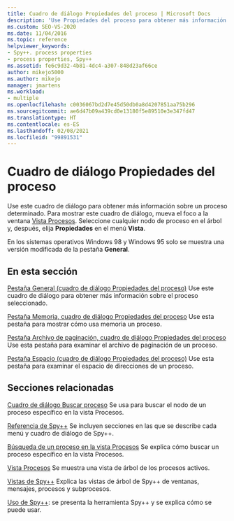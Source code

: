 ```yaml
---
title: Cuadro de diálogo Propiedades del proceso | Microsoft Docs
description: 'Use Propiedades del proceso para obtener más información sobre un proceso seleccionado en la vista Procesos. Hay cuatro pestañas: General, Memoria, Archivo de paginación y Espacio.'
ms.custom: SEO-VS-2020
ms.date: 11/04/2016
ms.topic: reference
helpviewer_keywords:
- Spy++. process properties
- process properties, Spy++
ms.assetid: fe6c9d32-4b81-4dc4-a307-848d23af66ce
author: mikejo5000
ms.author: mikejo
manager: jmartens
ms.workload:
- multiple
ms.openlocfilehash: c0036067bd2d7e45d50db0a8d4207851aa75b296
ms.sourcegitcommit: ae6d47b09a439cd0e13180f5e89510e3e347fd47
ms.translationtype: HT
ms.contentlocale: es-ES
ms.lasthandoff: 02/08/2021
ms.locfileid: "99891531"
---
```

# <a name="process-properties-dialog-box"></a>Cuadro de diálogo Propiedades del proceso
Use este cuadro de diálogo para obtener más información sobre un proceso determinado. Para mostrar este cuadro de diálogo, mueva el foco a la ventana [Vista Procesos](../debugger/processes-view.md). Seleccione cualquier nodo de proceso en el árbol y, después, elija **Propiedades** en el menú **Vista**.

 En los sistemas operativos Windows 98 y Windows 95 solo se muestra una versión modificada de la pestaña **General**.

## <a name="in-this-section"></a>En esta sección
 [Pestaña General (cuadro de diálogo Propiedades del proceso)](../debugger/general-tab-thread-properties-dialog-box.md) Use este cuadro de diálogo para obtener más información sobre el proceso seleccionado.

 [Pestaña Memoria, cuadro de diálogo Propiedades del proceso](../debugger/memory-tab-process-properties-dialog-box.md) Use esta pestaña para mostrar cómo usa memoria un proceso.

 [Pestaña Archivo de paginación, cuadro de diálogo Propiedades del proceso](../debugger/page-file-tab-process-properties-dialog-box.md) Use esta pestaña para examinar el archivo de paginación de un proceso.

 [Pestaña Espacio (cuadro de diálogo Propiedades del proceso)](../debugger/space-tab-process-properties-dialog-box.md) Use esta pestaña para examinar el espacio de direcciones de un proceso.

## <a name="related-sections"></a>Secciones relacionadas
 [Cuadro de diálogo Buscar proceso](../debugger/process-search-dialog-box.md) Se usa para buscar el nodo de un proceso específico en la vista Procesos.

 [Referencia de Spy++](../debugger/spy-increment-reference.md) Se incluyen secciones en las que se describe cada menú y cuadro de diálogo de Spy++.

 [Búsqueda de un proceso en la vista Procesos](../debugger/how-to-search-for-a-process-in-processes-view.md) Se explica cómo buscar un proceso específico en la vista Procesos.

 [Vista Procesos](../debugger/processes-view.md) Se muestra una vista de árbol de los procesos activos.

 [Vistas de Spy++](../debugger/spy-increment-views.md) Explica las vistas de árbol de Spy++ de ventanas, mensajes, procesos y subprocesos.

 [Uso de Spy++](../debugger/using-spy-increment.md): se presenta la herramienta Spy++ y se explica cómo se puede usar.
